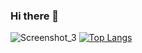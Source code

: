 ### Hi there 👋

![Screenshot_3](https://user-images.githubusercontent.com/106008224/217951791-55116f9d-00ee-4cb0-b8e8-0d0ed801d548.png)
[![Top Langs](https://github-readme-stats.vercel.app/api/top-langs/?username=adriancelistorres&layout=compact)](https://github.com/anuraghazra/github-readme-stats)


<!--
**adriancelistorres/adriancelistorres** is a ✨ _special_ ✨ repository because its `README.md` (this file) appears on your GitHub profile.

Here are some ideas to get you started:

- 🔭 I’m currently working on ...
- 🌱 I’m currently learning ...
- 👯 I’m looking to collaborate on ...
- 🤔 I’m looking for help with ...
- 💬 Ask me about ...
- 📫 How to reach me: ...
- 😄 Pronouns: ...
- ⚡ Fun fact: ...
-->
